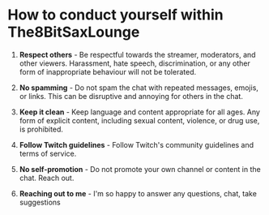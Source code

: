 # How to conduct yourself within The8BitSaxLounge
1. **Respect others** - Be respectful towards the streamer, moderators, and other viewers. Harassment, hate speech, discrimination, or any other form of inappropriate behaviour will not be tolerated.

2. **No spamming** - Do not spam the chat with repeated messages, emojis, or links. This can be disruptive and annoying for others in the chat.

3. **Keep it clean** - Keep language and content appropriate for all ages. Any form of explicit content, including sexual content, violence, or drug use, is prohibited.

4. **Follow Twitch guidelines** - Follow Twitch's community guidelines and terms of service.

5. **No self-promotion** - Do not promote your own channel or content in the chat. Reach out.

6. **Reaching out to me** -  I'm so happy to answer any questions, chat, take suggestions